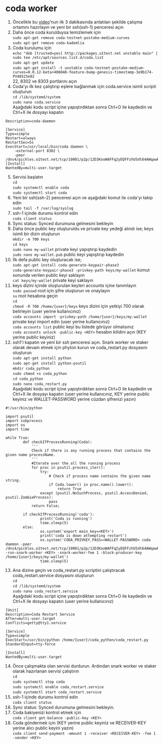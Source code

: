 # coda worker

1. Öncelikle bu [video](https://www.youtube.com/watch?v=iSrtjxOsC6A&feature=youtu.be)'nun ilk 3 dakikasında anlatılan şekilde çalışma ortamını hazırlayın ve yeni bir ssh(ssh-1) penceresi açın
2. Daha önce coda kurulduysa temizlemek için  
`sudo apt-get remove coda-testnet-postake-medium-curves`  
`sudo apt-get remove coda-kademlia`  
3. Coda kurulumu için  
`echo "deb [trusted=yes] http://packages.o1test.net unstable main" | sudo tee /etc/apt/sources.list.d/coda.list`  
`sudo apt-get update`  
`sudo apt-get install -t unstable coda-testnet-postake-medium-curves=0.0.12-beta+406048-feature-bump-genesis-timestamp-3e9b174-PV48525e92`  
22, 8302 ve 8303 portlarını açın  
4. Coda'yı ilk kez çalıştırıp eşlere bağlanmak için coda.service isimli scripti oluşturun  
`cd /lib/systemd/system`  
`sudo nano coda.service`  
Aşağıdaki kodu script içine yapıştırdıktan sonra Ctrl+O ile kaydedin ve Ctrl+X ile dosyayı kapatın  
```
Description=coda-daemon

[Service]
Type=simple
Restart=always
RestartSec=5s
ExecStart=/usr/local/bin/coda daemon \
    -external-port 8302 \
    -peer /dns4/pickles.o1test.net/tcp/10001/p2p/12D3KooWAFFq2yEQFFzhU5dt64AWqawRuomG9hL8rSmm5vxhAsgr
[Install]
WantedBy=multi-user.target
```  
5. Servisi başlatın  
`cd`  
`sudo systemctl enable coda`  
`sudo systemctl start coda`  
6. Yeni bir ssh(ssh-2) penceresi açın ve aşağıdaki komut ile coda'yı takip edin  
`sudo tail -f /var/log/syslog`  
7. ssh-1 içinde durumu kontrol edin  
`coda client status`  
8. Sync status: Synced durumuna gelmesini bekleyin
9. Daha önce public key oluşturuldu ve private key yedeği alındı ise;
  keys isimli bir dizin oluşturun  
`mkdir -m 700 keys`  
`cd keys`  
`sudo nano my-wallet` private keyi yapıştırıp kaydedin  
`sudo nano my-wallet.pub` public keyi yapıştırıp kaydedin  
10. İlk defa public key oluşturacak ise;  
`sudo apt-get install coda-generate-keypair-phase3`  
`coda-generate-keypair-phase3 -privkey-path keys/my-wallet` komut sonunda verilen public keyi saklayın  
`cat keys/my-wallet` private keyi saklayın  
11. keys dizini içinde oluşturulan keyleri accounts içine tanımlayın  
`sudo passwd` root için şifre oluşturun ve onaylayın  
`su` root hesabına geçin  
`cd`  
`chmod -R 700 /home/{user}/keys` keys dizini için yetkiyi 700 olarak belirleyin (user yerine kullanıcınız)  
`coda accounts import -privkey-path /home/{user}/keys/my-wallet` private keyi import edin (user yerine kullanıcınız)  
`coda accounts list` public keyi bu listede görüyor olmalısınız  
`coda accounts unlock -public-key <KEY>` hesabın kilidini açın (KEY yerine public keyiniz)  
12. ssh1'i kapatın ve yeni bir ssh penceresi açın. Snark worker ve staker olarak devam etmek için phyton kurun ve coda_restart.py dosyasını oluşturun   
`sudo apt-get install python`  
`sudo apt-get install python-psutil`  
`mkdir coda_python`  
`sudo chmod +x coda_python`  
`cd coda_python`  
`sudo nano coda_restart.py`  
Aşağıdaki kodu script içine yapıştırdıktan sonra Ctrl+O ile kaydedin ve Ctrl+X ile dosyayı kapatın (user yerine kullanıcınız, KEY yerine public keyiniz ve WALLET-PASSWORD yerine cüzdan şifrenizi yazın) 
```
#!/usr/bin/python

import psutil
import subprocess
import os
import time

while True:
        def checkIfProcessRunning(Coda):
            '''
            Check if there is any running process that contains the given name processName.
            '''
            #Iterate over the all the running process
            for proc in psutil.process_iter():
                try:
                    # Check if process name contains the given name string.
                    if Coda.lower() in proc.name().lower():
                        return True
                except (psutil.NoSuchProcess, psutil.AccessDenied, psutil.ZombieProcess):
                    pass
            return False;

        if checkIfProcessRunning('coda'):
                print('Coda is running')
                time.sleep(5)
        else:
                os.system('export main_key=<KEY>')
                print('coda is down attempting restart')
                os.system('CODA_PRIVKEY_PASS=<WALLET-PASSWORD> coda daemon -peer /dns4/pickles.o1test.net/tcp/10001/p2p/12D3KooWAFFq2yEQFFzhU5dt64AWqawRuomG9hL8rSmm5vxhAsgr -run-snark-worker <KEY> -snark-worker-fee 1 -block-producer-key /home/{user}/keys/my-wallet')
                time.sleep(5)
```
13. Ana dizine geçin ve coda_restart.py scriptini çalıştıracak coda_restart.service dosyasını oluşturun  
`cd`  
`cd /lib/systemd/system`  
`sudo nano coda_restart.service`  
Aşağıdaki kodu script içine yapıştırdıktan sonra Ctrl+O ile kaydedin ve Ctrl+X ile dosyayı kapatın (user yerine kullanıcınız)
```
[Unit]
Description=Coda Restart Service
After=multi-user.target
Conflicts=getty@tty1.service

[Service]
Type=simple
ExecStart=/usr/bin/python /home/{user}/coda_python/coda_restart.py
StandardInput=tty-force

[Install]
WantedBy=multi-user.target
```
14. Önce çalışmakta olan servisi durdurun. Ardından snark worker ve staker olarak hazırlanan servisi çalıştırın  
`cd`  
`sudo systemctl stop coda`  
`sudo systemctl enable coda_restart.service`  
`sudo systemctl start coda_restart.service`  
15. ssh-1 içinde durumu kontrol edin  
`coda client status`  
16. Sync status: Synced durumuna gelmesini bekleyin. 
17. Coda bakiyenizi kontrol etmek için  
`coda client get-balance -public-key <KEY>`
18. Coda göndermek için (KEY yerine public keyiniz ve RECEIVER-KEY yerine alıcı public keyini yazın)  
`coda client send-payment -amount 1 -receiver <RECEIVER-KEY> -fee 1 -sender <KEY>`
